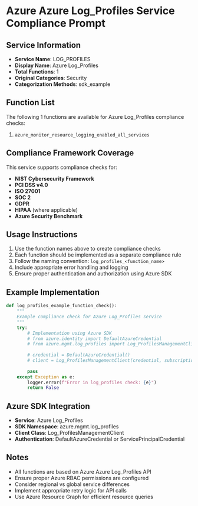 # Azure Azure Log_Profiles Service Compliance Prompt

## Service Information
- **Service Name**: LOG_PROFILES
- **Display Name**: Azure Log_Profiles
- **Total Functions**: 1
- **Original Categories**: Security
- **Categorization Methods**: sdk_example

## Function List
The following 1 functions are available for Azure Log_Profiles compliance checks:

1. `azure_monitor_resource_logging_enabled_all_services`


## Compliance Framework Coverage
This service supports compliance checks for:
- **NIST Cybersecurity Framework**
- **PCI DSS v4.0**
- **ISO 27001**
- **SOC 2**
- **GDPR**
- **HIPAA** (where applicable)
- **Azure Security Benchmark**

## Usage Instructions
1. Use the function names above to create compliance checks
2. Each function should be implemented as a separate compliance rule
3. Follow the naming convention: `log_profiles_<function_name>`
4. Include appropriate error handling and logging
5. Ensure proper authentication and authorization using Azure SDK

## Example Implementation
```python
def log_profiles_example_function_check():
    """
    Example compliance check for Azure Log_Profiles service
    """
    try:
        # Implementation using Azure SDK
        # from azure.identity import DefaultAzureCredential
        # from azure.mgmt.log_profiles import Log_ProfilesManagementClient
        
        # credential = DefaultAzureCredential()
        # client = Log_ProfilesManagementClient(credential, subscription_id)
        
        pass
    except Exception as e:
        logger.error(f"Error in log_profiles check: {e}")
        return False
```

## Azure SDK Integration
- **Service**: Azure Log_Profiles
- **SDK Namespace**: azure.mgmt.log_profiles
- **Client Class**: Log_ProfilesManagementClient
- **Authentication**: DefaultAzureCredential or ServicePrincipalCredential

## Notes
- All functions are based on Azure Azure Log_Profiles API
- Ensure proper Azure RBAC permissions are configured
- Consider regional vs global service differences
- Implement appropriate retry logic for API calls
- Use Azure Resource Graph for efficient resource queries
